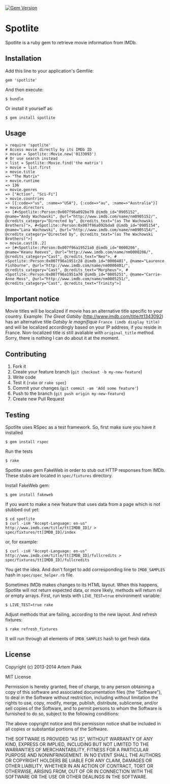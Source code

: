 [![Gem Version](https://badge.fury.io/rb/spotlite.png)](http://badge.fury.io/rb/spotlite)

# Spotlite

Spotlite is a ruby gem to retrieve movie information from IMDb.

## Installation

Add this line to your application's Gemfile:

    gem 'spotlite'

And then execute:

    $ bundle

Or install it yourself as:

    $ gem install spotlite

## Usage

    > require 'spotlite'
    # Access movie directly by its IMDb ID
    > movie = Spotlite::Movie.new('0133093')
    # Or use search instead
    > list = Spotlite::Movie.find('the matrix')
    > movie = list.first
    > movie.title
    => "The Matrix"
    > movie.runtime
    => 136
    > movie.genres
    => ["Action", "Sci-Fi"]
    > movie.countries
    => [{:code=>"us", :name=>"USA"}, {:code=>"au", :name=>"Australia"}]
    > movie.directors
    => [#<Spotlite::Person:0x007f96a092be70 @imdb_id="0905152", @name="Andy Wachowski", @url="http://www.imdb.com/name/nm0905152/", @credits_category="Directed by", @credits_text="(as The Wachowski Brothers)">, #<Spotlite::Person:0x007f96a092bda8 @imdb_id="0905154", @name="Lana Wachowski", @url="http://www.imdb.com/name/nm0905154/", @credits_category="Directed by", @credits_text="(as The Wachowski Brothers)">]
    > movie.cast[0..2]
    => [#<Spotlite::Person:0x007f96a19521a0 @imdb_id="0000206", @name="Keanu Reeves", @url="http://www.imdb.com/name/nm0000206/", @credits_category="Cast", @credits_text="Neo">, #<Spotlite::Person:0x007f96a1951c28 @imdb_id="0000401", @name="Laurence Fishburne", @url="http://www.imdb.com/name/nm0000401/", @credits_category="Cast", @credits_text="Morpheus">, #<Spotlite::Person:0x007f96a1951a70 @imdb_id="0005251", @name="Carrie-Anne Moss", @url="http://www.imdb.com/name/nm0005251/", @credits_category="Cast", @credits_text="Trinity">]
    
## Important notice

Movie titles will be localized if movie has an alternative title specific to your country.
Example: _The Great Gatsby_ (http://www.imdb.com/title/tt1343092) has an alternative title _Gatsby le magnifique_ `France (imdb display title)` and will be localized accordingly based on your IP address, if you reside in France. Non-localized title is still avaliable with `original_title` method.
Sorry, there is nothing I can do about it at the moment.

## Contributing

1. Fork it
2. Create your feature branch (`git checkout -b my-new-feature`)
3. Write code
4. Test it (`rake` or `rake spec`)
5. Commit your changes (`git commit -am 'Add some feature'`)
6. Push to the branch (`git push origin my-new-feature`)
7. Create new Pull Request

## Testing

Spotlite uses RSpec as a test framework. So, first make sure you have it installed

    $ gem install rspec
    
Run the tests

    $ rake
    
Spotlite uses gem FakeWeb in order to stub out HTTP responses from IMDb. These
stubs are located in `spec/fixtures` directory.

Install FakeWeb gem:

    $ gem install fakeweb

If you want to make a new feature that uses data from a page which is not stubbed out yet:

    $ cd spotlite
    $ curl -isH "Accept-Language: en-us" http://www.imdb.com/title/tt[IMDB_ID]/ > spec/fixtures/tt[IMDB_ID]/index
    
or, for example:

    $ curl -isH "Accept-Language: en-us" http://www.imdb.com/title/tt[IMDB_ID]/fullcredits > spec/fixtures/tt[IMDB_ID]/fullcredits

You get the idea. And don't forget to add corresponding line to `IMDB_SAMPLES`
hash in `spec/spec_helper.rb` file.

Sometimes IMDb makes changes to its HTML layout. When this happens, Spotlite will not return
expected data, or more likely, methods will return nil or empty arrays.
First, run tests with `LIVE_TEST=true` environment variable:

    $ LIVE_TEST=true rake
   
Adjust methods that are failing, according to the new layout. And refresh fixtures:

    $ rake refresh_fixtures

It will run through all elements of `IMDB_SAMPLES` hash to get fresh data.

## License

Copyright (c) 2013-2014 Artem Pakk

MIT License

Permission is hereby granted, free of charge, to any person obtaining
a copy of this software and associated documentation files (the
"Software"), to deal in the Software without restriction, including
without limitation the rights to use, copy, modify, merge, publish,
distribute, sublicense, and/or sell copies of the Software, and to
permit persons to whom the Software is furnished to do so, subject to
the following conditions:

The above copyright notice and this permission notice shall be
included in all copies or substantial portions of the Software.

THE SOFTWARE IS PROVIDED "AS IS", WITHOUT WARRANTY OF ANY KIND,
EXPRESS OR IMPLIED, INCLUDING BUT NOT LIMITED TO THE WARRANTIES OF
MERCHANTABILITY, FITNESS FOR A PARTICULAR PURPOSE AND
NONINFRINGEMENT. IN NO EVENT SHALL THE AUTHORS OR COPYRIGHT HOLDERS BE
LIABLE FOR ANY CLAIM, DAMAGES OR OTHER LIABILITY, WHETHER IN AN ACTION
OF CONTRACT, TORT OR OTHERWISE, ARISING FROM, OUT OF OR IN CONNECTION
WITH THE SOFTWARE OR THE USE OR OTHER DEALINGS IN THE SOFTWARE.
